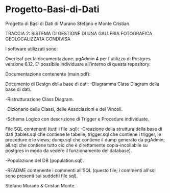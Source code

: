 # Progetto-Basi-di-Dati
Progetto di Basi di Dati di Murano Stefano e Monte Cristian.

TRACCIA 2: SISTEMA DI GESTIONE DI UNA GALLERIA FOTOGRAFICA GEOLOCALIZZATA CONDIVISA

I software utilizzati sono:

Overleaf per la documentazione.
pgAdmin 4 per l'utilizzo di Postgres versione 6.12.
E' possibile individuare all'interno di questa repository:

Documentazione contenente (main.pdf):

Documento di Design della base di dati:
-Diagramma Class Diagram della base di dati.

-Ristrutturazione Class Diagram.

-Dizionario delle Classi, delle Associazioni e dei Vincoli.

-Schema Logico con descrizione di Trigger e Procedure individuate.

File SQL contenenti (tutti i file .sql):
-Creazione della struttura della base di dati (tables.sql che contiene le tabelle; trigger.sql che contiene i trigger, le procedure e le views; dump.sql che contiene il dump generato da pgAdmin; all.sql che contiene tutto ciò che è direttamente copia-incollabile su postgres in modo da vedere il funzionamento del database).

-Popolazione del DB (population.sql).

-README contenente i commenti all’SQL (questo file; i commenti all'sql sono presenti sui suddetti file sql).

Stefano Murano & Cristan Monte.
